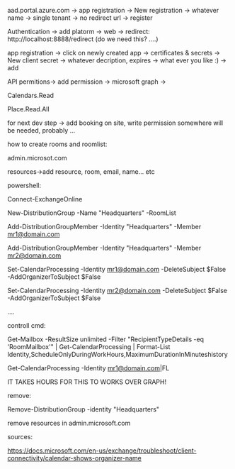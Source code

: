 
aad.portal.azure.com -> app registration -> New registration -> whatever name ->  single tenant ->  no redirect url -> register

Authentication -> add platorm -> web -> redirect: http://localhost:8888/redirect (do we need this? ....)

app registration -> click on newly created app -> certificates & secrets -> New client secret -> whatever decription, expires -> what ever you like :) -> add


API permitions-> add permission ->  microsoft graph -> 

Calendars.Read
	
Place.Read.All

for next dev step -> add booking on site, write permission somewhere will be needed, probably ...


how to create rooms and roomlist:

admin.microsot.com

resources->add resource, room, email, name... etc

powershell:

Connect-ExchangeOnline

New-DistributionGroup -Name "Headquarters" -RoomList

Add-DistributionGroupMember -Identity "Headquarters" -Member mr1@domain.com

Add-DistributionGroupMember -Identity "Headquarters" -Member mr2@domain.com

Set-CalendarProcessing -Identity mr1@domain.com -DeleteSubject $False -AddOrganizerToSubject $False

Set-CalendarProcessing -Identity mr2@domain.com -DeleteSubject $False -AddOrganizerToSubject $False

....

controll cmd:

Get-Mailbox -ResultSize unlimited -Filter "RecipientTypeDetails -eq 'RoomMailbox'" | Get-CalendarProcessing | Format-List Identity,ScheduleOnlyDuringWorkHours,MaximumDurationInMinuteshistory

Get-CalendarProcessing -Identity mr1@domain.com|FL

IT TAKES HOURS FOR THIS TO WORKS OVER GRAPH!


remove:

Remove-DistributionGroup -identity "Headquarters"

remove resources in admin.microsoft.com


sources:

https://docs.microsoft.com/en-us/exchange/troubleshoot/client-connectivity/calendar-shows-organizer-name

